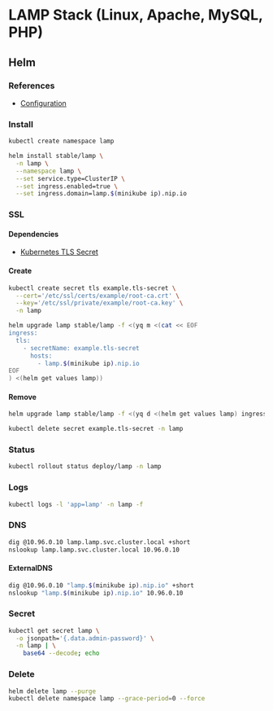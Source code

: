 # LAMP Stack (Linux, Apache, MySQL, PHP)

## Helm

### References

- [Configuration](https://github.com/helm/charts/tree/master/stable/lamp#configuration)

### Install

```sh
kubectl create namespace lamp
```

```sh
helm install stable/lamp \
  -n lamp \
  --namespace lamp \
  --set service.type=ClusterIP \
  --set ingress.enabled=true \
  --set ingress.domain=lamp.$(minikube ip).nip.io
```

### SSL

#### Dependencies

- [Kubernetes TLS Secret](/k8s-tls-secret.md)

#### Create

```sh
kubectl create secret tls example.tls-secret \
  --cert='/etc/ssl/certs/example/root-ca.crt' \
  --key='/etc/ssl/private/example/root-ca.key' \
  -n lamp
```

```sh
helm upgrade lamp stable/lamp -f <(yq m <(cat << EOF
ingress:
  tls:
    - secretName: example.tls-secret
      hosts:
        - lamp.$(minikube ip).nip.io
EOF
) <(helm get values lamp))
```

#### Remove

```sh
helm upgrade lamp stable/lamp -f <(yq d <(helm get values lamp) ingress.tls)

kubectl delete secret example.tls-secret -n lamp
```

### Status

```sh
kubectl rollout status deploy/lamp -n lamp
```

### Logs

```sh
kubectl logs -l 'app=lamp' -n lamp -f
```

### DNS

```sh
dig @10.96.0.10 lamp.lamp.svc.cluster.local +short
nslookup lamp.lamp.svc.cluster.local 10.96.0.10
```

#### ExternalDNS

```sh
dig @10.96.0.10 "lamp.$(minikube ip).nip.io" +short
nslookup "lamp.$(minikube ip).nip.io" 10.96.0.10
```

### Secret

```sh
kubectl get secret lamp \
  -o jsonpath='{.data.admin-password}' \
  -n lamp | \
    base64 --decode; echo
```

### Delete

```sh
helm delete lamp --purge
kubectl delete namespace lamp --grace-period=0 --force
```
